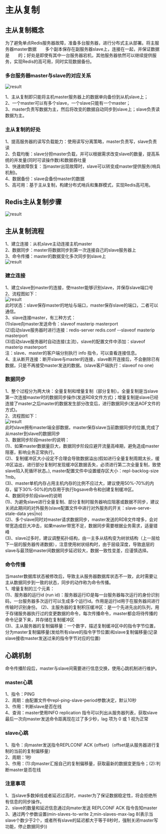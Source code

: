 # 主从复制  
## 主从复制概念  
为了避免单点Redis服务器故障，准备多台服务器，进行分布式主从部署。将主服务器master数据<font color='white'>复制</font>多个副本保存在副服务器slave上，连接在一起，并保证数据是<font color='white'>同步</font>的；好处是即使有其中一台服务器宕机，其他服务器依然可以继续提供服务，实现Redis的高可用，同时实现数据备份。  
### 多台服务器master与slave的对应关系  
![result](https://static01.imgkr.com/temp/971d021c0372422085b2951070457d35.png)  

1、主从复制即只能将主机master服务器上的数据单向备份到从机slave上；  
2、一个master可以有多个slave，一个slave只能有一个master；  
3、master负责写数据为主，然后将改变的数据自动同步到slave上；slave负责读数据为主。  
### 主从复制的好处  
1、提高服务器的读写负载能力：使用读写分离策略，master负责写，slave负责读  
2、负载均衡：slave分担master负载，并可以根据需求改变slave的数量，提高系统的并发量(同时可读操作数)和数据吞吐量  
3、快速故障恢复：当master出现故障时，slave可以转变成master提供服务(哨兵机制)。  
4、数据备份：slave会备份master的数据  
5、高可用：基于主从复制，构建分布式哨兵和集群模式，实现Redis高可用。  
## Redis主从复制步骤  
![result](https://static01.imgkr.com/temp/0dca3657cbcc4ba8a41d0e639784069b.png)  


## 主从复制流程  
1、建立连接：从机slave主动连接主机master   
2、数据同步：master将数据同步到第一次连接自己的slave服务器上   
3、命令传播：master的数据变化多次同步到slave上   
![result](https://static01.imgkr.com/temp/7d1555593ab24a7880a5a988d19994ff.png)  

### 建立连接  
1、建立slave到master的连接，使master能够识别slave，并保存slave端口号  
2、流程图如下：  
![result](https://static01.imgkr.com/temp/e11d314bad2948f1873845176aef8a19.png)    
此时状态：slave保存master的地址与端口，master保存slave的端口，二者可以通信。  
3、slave连接master，有三种方式：  
(1)slave向master发送命令：slaveof masterip masterport   
(2)启动slave服务器时进行连接：redis-server redis.conf --slaveof masterip masterport  
(3)启动slave服务器时自动连接(主流)，slave的配置文件中添加：slaveof masterip masterport  
注：slave、master的客户端分别执行 info 指令，可以查看连接信息。  
4、主从断开连接：断开slave与master的连接，slave断开连接后，不会删除已有数据，只是不再接受master发送的数据。(slave客户端执行：slaveof no one)   
### 数据同步  
1、整个过程分为两大块：全量复制和增量复制（部分复制）。全量复制是当slave第一次连接master时的数据同步操作(发送RDB文件方式)；增量复制是slave已经连接了master之后master的数据发生部分改变后，进行数据同步(发送AOF文件的方式)。  
2、流程图如下：  
![result](https://static01.imgkr.com/temp/aeec13b1939949818fdba589f3a384a8.png)    
此时slave拥有master端全部数据，master保存slave当前数据同步的位置,完成了从master到slave的数据同步  
3、数据同步阶段master的说明：  
(1)、如果master数据量巨大，数据同步阶段应避开流量高峰期，避免造成master阻塞，影响业务正常执行。  
(2)、复制缓冲区大小设定不合理会导致数据溢出(假如进行全量复制周期太长，缓冲区溢出，进行部分复制时发现缓冲区数据丢失，必须进行第二次全量复制，致使slave陷入死循环状态。), master配置文件中设置缓存区大小：repl-backlog-size ?mb。  
(3)、master单机内存占用主机内存的比例不应过大，建议使用50%-70%的内存，留下30%-50%的内存用于执行bgsave命令和创建复制缓冲区。  
4、数据同步阶段slave的说明  
(1)、为避免slave进行全量复制、部分复制时服务器响应阻塞或数据不同步，建议关闭此期间的对外服务(slave配置文件中进行对外服务的开关：slave-serve-stale-data yes|no)  
(2)、多个slave同时对master请求数据同步，master发送的RDB文件增多，会对带宽造成巨大冲击，如果master带宽不足，数据同步需要根据业务需求，适量错峰  
(3)、slave过多时，建议调整拓扑结构，由一主多从结构变为树状结构（上一层给下一层的服务器传递数据），注意使用树状结构时，由于层级深度，导致底层的slave与最顶层master间数据同步延迟较大，数据一致性变差，应谨慎选择。  
### 命令传播  
当master数据库状态被修改后，导致主从服务器数据库状态不一致，此时需要让主从数据同步到一致的状态，同步的动作称为命令传播。  
1、增量复制的三个元素：  
(1)、服务器的运行id (run id)：服务器运行ID是每一台服务器每次运行的身份识别码，一台服务器多次运行可以生成多个运行id。作用是运行id用于在服务器间进行传输时识别身份。 
(2)、主服务器的复制积压缓冲区：是一个先进先出的队列，用于存储服务器执行过的变更数据的命令，每次传播命令，master都会将待传播的命令记录下来，并存储在复制缓冲区  
(3)、主从服务器的复制偏移量：一个数字，描述复制缓冲区中的指令字节位置，分为master复制偏移量(发给所有slave的指令字节位置)和slave复制偏移量(记录slave接收master发送过来的指令字节对应的位置)    
## 心跳机制  
命令传播阶段后，master与slave间需要进行信息交换，使用心跳机制进行维护。  
### master心跳  
1、指令：PING  
2、周期：由配置文件中repl-ping-slave-period参数决定，默认10秒   
3、作用：判断slave是否在线  
4、查询：master使用INFO replication 指令可以列出从服务器列表，获取slave最后一次向master发送命令距离现在过了多少秒，lag 项为 0 或 1 视为正常   
### slave心跳  
1、指令：向master发送指令REPLCONF ACK {offset}（offset是从服务器进行复制的当前的复制偏移量）  
2、周期：1秒  
3、作用：(1):向master汇报自己的复制偏移量，获取最新的数据变更指令；(2):判断master是否在线  
### 注意事项  
1、当slave多数掉线或者延迟过高时，master为了保证数据稳定性，将会拒绝所有信息的同步操作。  
2、slave的数量和延迟信息通过向mater发送 REPLCONF ACK 指令告知master    
3、通过两个参数设置(min-slaves-to-write 2;min-slaves-max-lag 8(表示当slave个数少于2个，或者所有slave的延迟都大于等于8秒时，强制关闭master写功能，停止数据同步))